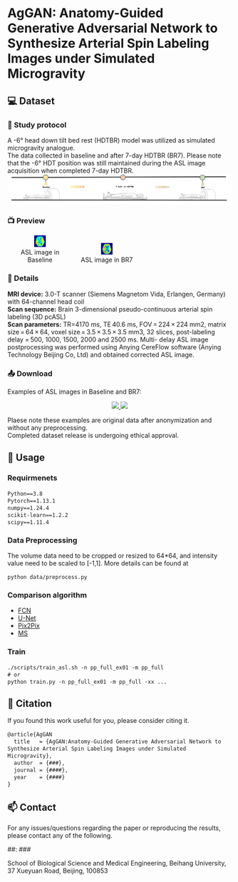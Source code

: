 # AgGAN: Anatomy-Guided Generative Adversarial Network to Synthesize Arterial Spin Labeling Images under Simulated Microgravity <br>

## :computer: Dataset<br>
### :hospital: Study protocol 
A -6° head down tilt bed rest (HDTBR) model was utilized as simulated microgravity analogue.<br> 
The data collected in baseline and after 7-day HDTBR (BR7). Please note that the -6° HDT position was still maintained during the ASL image acquisition when completed 7-day HDTBR.
<img src="./HDTBR%20Protocol.png">

### :tv: Preview
<p align="center">
  <figure style="display: inline-block; margin: 0 10px; text-align: center; width: 25%;">
    <img src="./Baseline.png" alt="ASL image in Baseline" style="width: 20%;">
    <figcaption>ASL image in Baseline</figcaption>
  </figure>
  <figure style="display: inline-block; margin: 0 10px; text-align: center; width: 25%;">
    <img src="./BR7.png" alt="ASL image in BR7" style="width: 20%;">
    <figcaption>ASL image in BR7</figcaption>
  </figure>
</p>

### :bookmark: Details
**MRI device:** 3.0-T scanner (Siemens Magnetom Vida, Erlangen, Germany) with 64-channel head coil<br>
**Scan sequence:** Brain 3-dimensional pseudo-continuous arterial spin labeling (3D pcASL) <br>
**Scan parameters:** TR=4170 ms, TE 40.6 ms, FOV = 224 × 224 mm2, matrix size = 64 × 64, voxel size = 3.5 × 3.5 × 3.5 mm3, 32 slices, post-labeling delay = 500, 1000, 1500, 2000 and 2500 ms. Multi- delay ASL image postprocessing was performed using Anying CereFlow software (Anying Technology Beijing Co, Ltd) and obtained corrected ASL image.

### :outbox_tray: Download
Examples of ASL images in Baseline and BR7:<br> 
<p align = center> 
  <a href="https://drive.google.com/drive/folders/1gtwf1kw6yeX9d-4xx5shDxvqOTwJAlD-?usp=sharing">
     <img src= https://img.shields.io/badge/Google%20Drive-4285F4?style=for-the-badge&logo=googledrive&logoColor=white>
  </a>
  <a href="https://pan.baidu.com/s/15N5lWcD8l0mkwiCR_K3Eaw?pwd=y2gs">
    <img src="https://img.shields.io/badge/Baidu-2932E1?style=for-the-badge&logo=Baidu&logoColor=white" >
  </a>
</p> 
Plaese note these examples are original data after anonymization and without any preprocessing. <br>Completed dataset release is undergoing ethical approval.

## :rocket: Usage<br>
### Requirmenets
```
Python==3.8
Pytorch==1.13.1
numpy==1.24.4
scikit-learn==1.2.2
scipy==1.11.4
```
### Data Preprocessing
The volume data need to be cropped or resized to 64*64, and intensity value need to be scaled to [-1,1]. More details can be found at
```
python data/preprocess.py
```
### Comparison algorithm
* [FCN](https://github.com/CV-Reimplementation/medSynth-Reimplementation)
* [U-Net](https://github.com/wajahat-alikhan/3d-UNet)
* [Pix2Pix](https://github.com/junyanz/pytorch-CycleGAN-and-pix2pix)
* [MS](https://github.com/Newmu/dcgan_code)


### Train
```
./scripts/train_asl.sh -n pp_full_ex01 -m pp_full
# or
python train.py -n pp_full_ex01 -m pp_full -xx ...
```
## :pushpin: Citation
If you found this work useful for you, please consider citing it.
```
@article{AgGAN 
  title   = {AgGAN:Anatomy-Guided Generative Adversarial Network to Synthesize Arterial Spin Labeling Images under Simulated Microgravity},
  author  = {###},
  journal = {####},
  year    = {####}
}
```
## :mailbox: Contact
For any issues/questions regarding the paper or reproducing the results, please contact any of the following.

##: ###

School of Biological Science and Medical Engineering, Beihang University, 37 Xueyuan Road, Beijing, 100853

